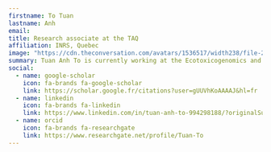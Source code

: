 ```yaml
---
firstname: To Tuan
lastname: Anh
email: 
title: Research associate at the TAQ
affiliation: INRS, Quebec
image: "https://cdn.theconversation.com/avatars/1536517/width238/file-20240611-17-b9crm1.jpg"
summary: Tuan Anh To is currently working at the Ecotoxicogenomics and eDNA Laboratory at INRS-ETE in Québec. His research focuses on developing and optimizing analytical techniques to assess the effects of various contaminants on the detoxification systems of aquatic species.
social:
  - name: google-scholar
    icon: fa-brands fa-google-scholar
    link: https://scholar.google.fr/citations?user=gUUVhKoAAAAJ&hl=fr
  - name: linkedin
    icon: fa-brands fa-linkedin
    link: https://www.linkedin.com/in/tuan-anh-to-994298188/?originalSubdomain=ca
  - name: orcid
    icon: fa-brands fa-researchgate
    link: https://www.researchgate.net/profile/Tuan-To
---
```

